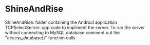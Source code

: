 # ShineAndRise
ShineAndRise: folder containing the Android application<br />
TCPSelectServer: cpp code to impliment the server. To run the server without connecting to MySQL database comment out the "access_database()" function calls <br />
